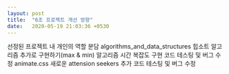 ```yaml
---
layout: post
title:  "6조 프로젝트 개선 방향"
date:   2020-05-19 21:03:36 +0530
---
```

선정된 프로젝트 내 개인의 역할 분담
algorithms_and_data_structures
힙소트 알고리즘 추가로 구현하기(max & min)
알고리즘 시간 복잡도 구현
코드 테스팅 및 버그 수정
animate.css
새로운 attension seekers 추가
코드 테스팅 및 버그 수정

[jekyll-docs]: https://jekyllrb.com/docs/home
[jekyll-gh]:   https://github.com/jekyll/jekyll
[jekyll-talk]: https://talk.jekyllrb.com/

